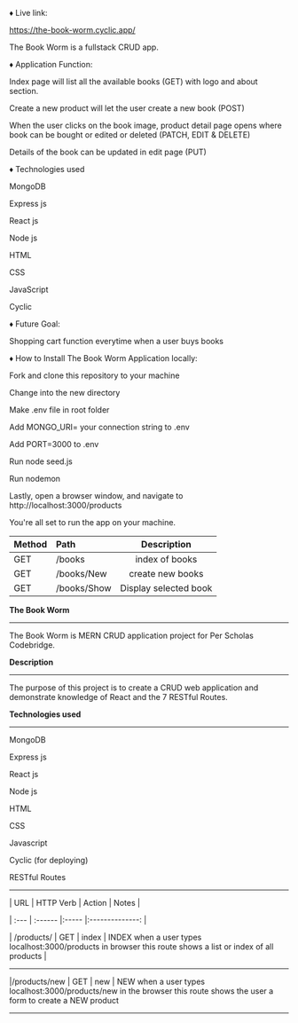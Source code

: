 ♦️ Live link:

https://the-book-worm.cyclic.app/

The Book Worm is a fullstack CRUD app.



♦️ Application Function:

Index page will list all the available books (GET) with logo and about section.

Create a new product will let the user create a new book (POST)

When the user clicks on the book image, product detail page opens where book can be bought or edited or deleted (PATCH, EDIT & DELETE)

Details of the book can be updated in edit page (PUT)

♦️ Technologies used

MongoDB

Express js

React js

Node js

HTML

CSS

JavaScript

Cyclic

♦️ Future Goal:

Shopping cart function everytime when a user buys books

♦️ How to Install The Book Worm Application locally:

Fork and clone this repository to your machine

Change into the new directory


Make .env file in root folder

Add MONGO_URI= your connection string to .env

Add PORT=3000 to .env

Run node seed.js

Run nodemon

Lastly, open a browser window, and navigate to http://localhost:3000/products

You're all set to run the app on your machine.

| Method| Path           | Description          |
|:------|:---------------|:--------------------:|
|GET    |/books          | index of books       |
|GET    |/books/New      | create new books     |
|GET    |/books/Show     | Display selected book|
 
 **The Book Worm**

 ---

 The Book Worm is MERN CRUD application project for Per Scholas Codebridge.

 **Description**

 ---

 The purpose of this project is to create a CRUD web application and demonstrate knowledge of React and the 7 RESTful Routes.

 **Technologies used**

 --- 

 MongoDB

 Express js

 React js

Node js

HTML

CSS

Javascript

Cyclic (for deploying)

RESTful Routes

---
|  URL  | HTTP Verb | Action |   Notes   |

| :---  |  :------  |:-----  |:--------------: |

| /products/   | GET  |  index  | INDEX when a user types localhost:3000/products in browser this route shows a list or index of all products   |

---

|/products/new  | GET  | new  | NEW when a user types localhost:3000/products/new in the browser this route shows the user a form to create a NEW product

---













